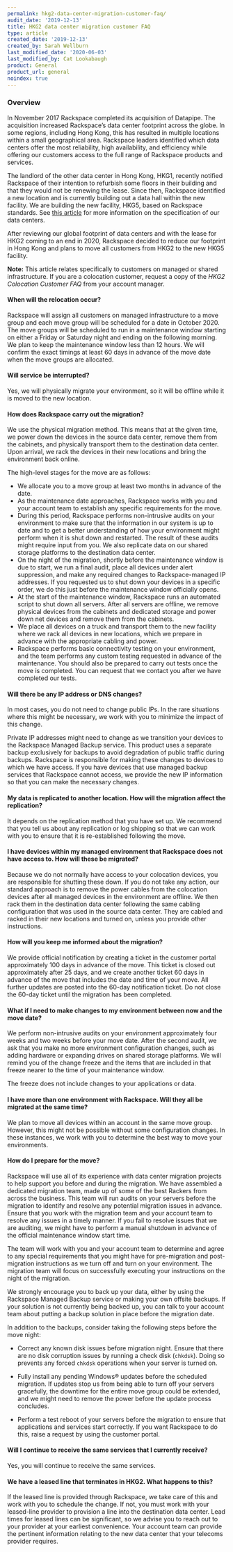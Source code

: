 ```yaml
---
permalink: hkg2-data-center-migration-customer-faq/
audit_date: '2019-12-13'
title: HKG2 data center migration customer FAQ
type: article
created_date: '2019-12-13'
created_by: Sarah Wellburn
last_modified_date: '2020-06-03'
last_modified_by: Cat Lookabaugh
product: General
product_url: general
noindex: true
---
```


### Overview

In November 2017 Rackspace completed its acquisition of Datapipe. The
acquisition increased Rackspace’s data center footprint across the globe. In
some regions, including Hong Kong, this has resulted in multiple locations
within a small geographical area. Rackspace leaders identified which data
centers offer the most reliability, high availability, and efficiency while
offering our customers access to the full range of Rackspace products and services.

The landlord of the other data center in Hong Kong, HKG1, recently notified
Rackspace of their intention to refurbish some floors in their building and that
they would not be renewing the lease. Since then, Rackspace identified a new
location and is currently building out a data hall within the new facility. We
are building the new facility, HKG5, based on Rackspace standards. See
[this article](https://www.rackspace.com/about/data-centers) for more
information on the specification of our data centers.

After reviewing our global footprint of data centers and with the lease for
HKG2 coming to an end in 2020, Rackspace decided to reduce our footprint in
Hong Kong and plans to move all customers from HKG2 to the new HKG5 facility.

**Note:** This article relates specifically to customers on managed or shared
infrastructure. If you are a colocation customer, request a copy of the *HKG2
Colocation Customer FAQ* from your account manager.

#### When will the relocation occur?

Rackspace will assign all customers on managed infrastructure to a move group
and each move group will be scheduled for a date in October 2020. The move
groups will be scheduled to run in a maintenance window starting on either a
Friday or Saturday night and ending on the following morning. We plan to keep
the maintenance window less than 12 hours. We will confirm the exact timings
at least 60 days in advance of the move date when the move groups are allocated.

#### Will service be interrupted?

Yes, we will physically migrate your environment, so it will be offline while
it is moved to the new location.

#### How does Rackspace carry out the migration?

We use the physical migration method. This means that at the given time,
we power down the devices in the source data center, remove them from the
cabinets, and physically transport them to the destination data center. Upon
arrival, we rack the devices in their new locations and bring the environment
back online.

The high-level stages for the move are as follows:

-	We allocate you to a move group at least two months in advance of the date.
-	As the maintenance date approaches, Rackspace works with you and your
   account team to establish any specific requirements for the move.
-	During this period, Rackspace performs non-intrusive audits on your
   environment to make sure that the information in our system is up to date
   and to get a better understanding of how your environment might perform when
   it is shut down and restarted. The result of these audits might require input
   from you. We also replicate data on our shared storage platforms to the
   destination data center.
-	On the night of the migration, shortly before the maintenance window is due
   to start, we run a final audit, place all devices under alert suppression,
   and make any required changes to Rackspace-managed IP addresses. If you
   requested us to shut down your devices in a specific order, we do this
   just before the maintenance window officially opens.
-	At the start of the maintenance window, Rackspace runs an automated script
   to shut down all servers. After all servers are offline, we remove physical
   devices from the cabinets and dedicated storage and power down net devices
   and remove them from the cabinets.
-	We place all devices on a truck and transport them to the new facility where
   we rack all devices in new locations, which we prepare in advance with the
   appropriate cabling and power.
-	Rackspace performs basic connectivity testing on your environment, and the
   team performs any custom testing requested in advance of the maintenance.
   You should also be prepared to carry out tests once the move is completed.
   You can request that we contact you after we have completed our tests.

#### Will there be any IP address or DNS changes?

In most cases, you do not need to change public IPs. In the rare situations
where this might be necessary, we work with you to minimize the impact of this
change.

Private IP addresses might need to change as we transition your devices to the
Rackspace Managed Backup service. This product uses a separate backup
exclusively for backups to avoid degradation of public traffic during backups.
Rackspace is responsible for making these changes to devices to which we have
access. If you have devices that use managed backup services that Rackspace
cannot access, we provide the new IP information so that you can make the
necessary changes.

#### My data is replicated to another location. How will the migration affect the replication?

It depends on the replication method that you have set up. We recommend that you
tell us about any replication or log shipping so that we can work with you to
ensure that it is re-established following the move.

#### I have devices within my managed environment that Rackspace does not have access to. How will these be migrated?

Because we do not normally have access to your colocation devices, you are
responsible for shutting these down. If you do not take any action, our standard
approach is to remove the power cables from the colocation devices after all
managed devices in the environment are offline. We then rack them in the
destination data center following the same cabling configuration that was used
in the source data center. They are cabled and racked in their new locations
and turned on, unless you provide other instructions.

#### How will you keep me informed about the migration?

We provide official notification by creating a ticket in the customer portal
approximately 100 days in advance of the move. This ticket is closed out
approximately after 25 days, and we create another ticket 60 days in advance
of the move that includes the date and time of your move. All further updates
are posted into the 60-day notification ticket. Do not close the 60-day ticket
until the migration has been completed.

#### What if I need to make changes to my environment between now and the move date?

We perform non-intrusive audits on your environment approximately four weeks
and two weeks before your move date. After the second audit, we ask that you
make no more environment configuration changes, such as adding hardware or
expanding drives on shared storage platforms. We will remind you of the change
freeze and the items that are included in that freeze nearer to the time of your
maintenance window.

The freeze does not include changes to your applications or data.

#### I have more than one environment with Rackspace. Will they all be migrated at the same time?

We plan to move all devices within an account in the same move group. However,
this might not be possible without some configuration changes. In these
instances, we work with you to determine the best way to move your environments.

#### How do I prepare for the move?

Rackspace will use all of its experience with data center migration projects to
help support you before and during the migration. We have assembled a dedicated
migration team, made up of some of the best Rackers from across the business.
This team will run audits on your servers before the migration to identify and
resolve any potential migration issues in advance. Ensure that you work with the
migration team and your account team to resolve any issues in a timely manner.
If you fail to resolve issues that we are auditing, we might have to perform a
manual shutdown in advance of the official maintenance window start time.

The team will work with you and your account team to determine and agree to any
special requirements that you might have for pre-migration and post-migration
instructions as we turn off and turn on your environment. The migration team
will focus on successfully executing your instructions on the night of the
migration.

We strongly encourage you to back up your data, either by using the
Rackspace Managed Backup service or making your own offsite backups. If your
solution is not currently being backed up, you can talk to your account team
about putting a backup solution in place before the migration date.

In addition to the backups, consider taking the following steps before the move
night:

-   Correct any known disk issues before migration night. Ensure that there
    are no disk corruption issues by running a check disk (`chkdsk`). Doing so
    prevents any forced `chkdsk` operations when your server is turned on.

-   Fully install any pending Windows&reg; updates before the scheduled migration.
    If updates stop us from being able to turn off your servers gracefully,
    the downtime for the entire move group could be extended, and we might need
    to remove the power before the update process concludes.

-   Perform a test reboot of your servers before the migration to ensure that
    applications and services start correctly. If you want Rackspace to do this,
    raise a request by using the customer portal.

#### Will I continue to receive the same services that I currently receive?

Yes, you will continue to receive the same services.

#### We have a leased line that terminates in HKG2. What happens to this?

If the leased line is provided through Rackspace, we take care of this and work
with you to schedule the change. If not, you must work with your leased-line
provider to provision a line into the destination data center. Lead times for
leased lines can be significant, so we advise you to reach out to your provider
at your earliest convenience. Your account team can provide the pertinent
information relating to the new data center that your telecoms provider requires.
